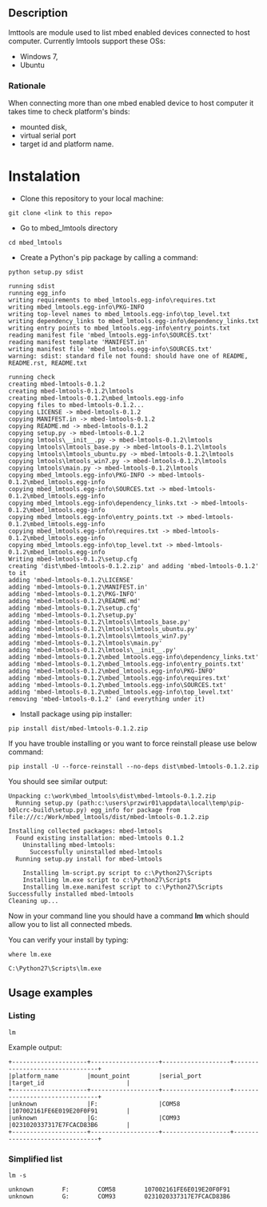 ## Description
lmttools are module used to list mbed enabled devices connected to host computer.
Currently lmtools support these OSs:
* Windows 7,
* Ubuntu

### Rationale
When connecting more than one mbed enabled device to host computer it takes time to check platform's binds:
* mounted disk,
* virtual serial port
* target id and platform name.

# Instalation

* Clone this repository to your local machine:
```
git clone <link to this repo>
```
* Go to mbed_lmtools directory
```
cd mbed_lmtools
```
* Create a Python's pip package by calling a command:
```
python setup.py sdist
```
```
running sdist
running egg_info
writing requirements to mbed_lmtools.egg-info\requires.txt
writing mbed_lmtools.egg-info\PKG-INFO
writing top-level names to mbed_lmtools.egg-info\top_level.txt
writing dependency_links to mbed_lmtools.egg-info\dependency_links.txt
writing entry points to mbed_lmtools.egg-info\entry_points.txt
reading manifest file 'mbed_lmtools.egg-info\SOURCES.txt'
reading manifest template 'MANIFEST.in'
writing manifest file 'mbed_lmtools.egg-info\SOURCES.txt'
warning: sdist: standard file not found: should have one of README, README.rst, README.txt

running check
creating mbed-lmtools-0.1.2
creating mbed-lmtools-0.1.2\lmtools
creating mbed-lmtools-0.1.2\mbed_lmtools.egg-info
copying files to mbed-lmtools-0.1.2...
copying LICENSE -> mbed-lmtools-0.1.2
copying MANIFEST.in -> mbed-lmtools-0.1.2
copying README.md -> mbed-lmtools-0.1.2
copying setup.py -> mbed-lmtools-0.1.2
copying lmtools\__init__.py -> mbed-lmtools-0.1.2\lmtools
copying lmtools\lmtools_base.py -> mbed-lmtools-0.1.2\lmtools
copying lmtools\lmtools_ubuntu.py -> mbed-lmtools-0.1.2\lmtools
copying lmtools\lmtools_win7.py -> mbed-lmtools-0.1.2\lmtools
copying lmtools\main.py -> mbed-lmtools-0.1.2\lmtools
copying mbed_lmtools.egg-info\PKG-INFO -> mbed-lmtools-0.1.2\mbed_lmtools.egg-info
copying mbed_lmtools.egg-info\SOURCES.txt -> mbed-lmtools-0.1.2\mbed_lmtools.egg-info
copying mbed_lmtools.egg-info\dependency_links.txt -> mbed-lmtools-0.1.2\mbed_lmtools.egg-info
copying mbed_lmtools.egg-info\entry_points.txt -> mbed-lmtools-0.1.2\mbed_lmtools.egg-info
copying mbed_lmtools.egg-info\requires.txt -> mbed-lmtools-0.1.2\mbed_lmtools.egg-info
copying mbed_lmtools.egg-info\top_level.txt -> mbed-lmtools-0.1.2\mbed_lmtools.egg-info
Writing mbed-lmtools-0.1.2\setup.cfg
creating 'dist\mbed-lmtools-0.1.2.zip' and adding 'mbed-lmtools-0.1.2' to it
adding 'mbed-lmtools-0.1.2\LICENSE'
adding 'mbed-lmtools-0.1.2\MANIFEST.in'
adding 'mbed-lmtools-0.1.2\PKG-INFO'
adding 'mbed-lmtools-0.1.2\README.md'
adding 'mbed-lmtools-0.1.2\setup.cfg'
adding 'mbed-lmtools-0.1.2\setup.py'
adding 'mbed-lmtools-0.1.2\lmtools\lmtools_base.py'
adding 'mbed-lmtools-0.1.2\lmtools\lmtools_ubuntu.py'
adding 'mbed-lmtools-0.1.2\lmtools\lmtools_win7.py'
adding 'mbed-lmtools-0.1.2\lmtools\main.py'
adding 'mbed-lmtools-0.1.2\lmtools\__init__.py'
adding 'mbed-lmtools-0.1.2\mbed_lmtools.egg-info\dependency_links.txt'
adding 'mbed-lmtools-0.1.2\mbed_lmtools.egg-info\entry_points.txt'
adding 'mbed-lmtools-0.1.2\mbed_lmtools.egg-info\PKG-INFO'
adding 'mbed-lmtools-0.1.2\mbed_lmtools.egg-info\requires.txt'
adding 'mbed-lmtools-0.1.2\mbed_lmtools.egg-info\SOURCES.txt'
adding 'mbed-lmtools-0.1.2\mbed_lmtools.egg-info\top_level.txt'
removing 'mbed-lmtools-0.1.2' (and everything under it)
```
* Install package using pip installer:
```
pip install dist/mbed-lmtools-0.1.2.zip
```
If you have trouble installing or you want to force reinstall please use below command:
```
pip install -U --force-reinstall --no-deps dist\mbed-lmtools-0.1.2.zip
```
You should see similar output:
```
Unpacking c:\work\mbed_lmtools\dist\mbed-lmtools-0.1.2.zip
  Running setup.py (path:c:\users\przwir01\appdata\local\temp\pip-b0lcrc-build\setup.py) egg_info for package from file:///c:/Work/mbed_lmtools/dist/mbed-lmtools-0.1.2.zip

Installing collected packages: mbed-lmtools
  Found existing installation: mbed-lmtools 0.1.2
    Uninstalling mbed-lmtools:
      Successfully uninstalled mbed-lmtools
  Running setup.py install for mbed-lmtools

    Installing lm-script.py script to c:\Python27\Scripts
    Installing lm.exe script to c:\Python27\Scripts
    Installing lm.exe.manifest script to c:\Python27\Scripts
Successfully installed mbed-lmtools
Cleaning up...
```
Now in your command line you should have a command **lm** which should allow you to list all connected mbeds.

You can verify your install by typing:
```
where lm.exe
```
```
C:\Python27\Scripts\lm.exe
```
## Usage examples
### Listing
```
lm
```
Example output:
```
+---------------------+-------------------+-------------------+--------------------------------+
|platform_name        |mount_point        |serial_port        |target_id                       |
+---------------------+-------------------+-------------------+--------------------------------+
|unknown              |F:                 |COM58              |107002161FE6E019E20F0F91        |
|unknown              |G:                 |COM93              |0231020337317E7FCACD83B6        |
+---------------------+-------------------+-------------------+--------------------------------+
```
### Simplified list
```
lm -s
```
```
unknown        F:        COM58        107002161FE6E019E20F0F91
unknown        G:        COM93        0231020337317E7FCACD83B6
```
